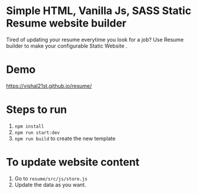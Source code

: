 # Simple HTML, Vanilla Js, SASS Static Resume website builder

Tired of updating your resume everytime you look for a job?
Use Resume builder to make your configurable Static Website .

# Demo

 https://vishal21st.github.io/resume/
 

# Steps to run
  1. `npm install`
  2. `npm run start:dev`
  3. `npm run build` to create the new template
  
# To update website content
 1. Go to  `resume/src/js/store.js`
 2. Update the data as you want.
  

